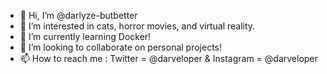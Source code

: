 - 👋 Hi, I’m @darlyze-butbetter
- 👀 I’m interested in cats, horror movies, and virtual reality. 
- 🌱 I’m currently learning Docker!
- 💞️ I’m looking to collaborate on personal projects!
- 📫 How to reach me : Twitter = @darveloper & Instagram = @darveloper

<!---
darlyze-butbetter/darlyze-butbetter is a ✨ special ✨ repository because its `README.md` (this file) appears on your GitHub profile.
You can click the Preview link to take a look at your changes.
--->
